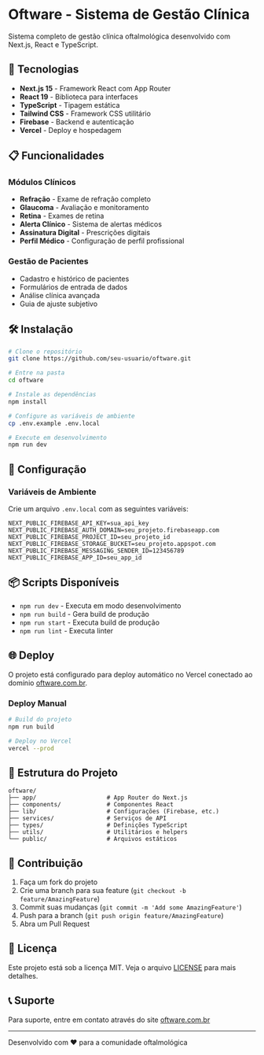 # Oftware - Sistema de Gestão Clínica

Sistema completo de gestão clínica oftalmológica desenvolvido com Next.js, React e TypeScript.

## 🚀 Tecnologias

- **Next.js 15** - Framework React com App Router
- **React 19** - Biblioteca para interfaces
- **TypeScript** - Tipagem estática
- **Tailwind CSS** - Framework CSS utilitário
- **Firebase** - Backend e autenticação
- **Vercel** - Deploy e hospedagem

## 📋 Funcionalidades

### Módulos Clínicos
- **Refração** - Exame de refração completo
- **Glaucoma** - Avaliação e monitoramento
- **Retina** - Exames de retina
- **Alerta Clínico** - Sistema de alertas médicos
- **Assinatura Digital** - Prescrições digitais
- **Perfil Médico** - Configuração de perfil profissional

### Gestão de Pacientes
- Cadastro e histórico de pacientes
- Formulários de entrada de dados
- Análise clínica avançada
- Guia de ajuste subjetivo

## 🛠️ Instalação

```bash
# Clone o repositório
git clone https://github.com/seu-usuario/oftware.git

# Entre na pasta
cd oftware

# Instale as dependências
npm install

# Configure as variáveis de ambiente
cp .env.example .env.local

# Execute em desenvolvimento
npm run dev
```

## 🔧 Configuração

### Variáveis de Ambiente

Crie um arquivo `.env.local` com as seguintes variáveis:

```env
NEXT_PUBLIC_FIREBASE_API_KEY=sua_api_key
NEXT_PUBLIC_FIREBASE_AUTH_DOMAIN=seu_projeto.firebaseapp.com
NEXT_PUBLIC_FIREBASE_PROJECT_ID=seu_projeto_id
NEXT_PUBLIC_FIREBASE_STORAGE_BUCKET=seu_projeto.appspot.com
NEXT_PUBLIC_FIREBASE_MESSAGING_SENDER_ID=123456789
NEXT_PUBLIC_FIREBASE_APP_ID=seu_app_id
```

## 📦 Scripts Disponíveis

- `npm run dev` - Executa em modo desenvolvimento
- `npm run build` - Gera build de produção
- `npm run start` - Executa build de produção
- `npm run lint` - Executa linter

## 🌐 Deploy

O projeto está configurado para deploy automático no Vercel conectado ao domínio [oftware.com.br](https://oftware.com.br).

### Deploy Manual

```bash
# Build do projeto
npm run build

# Deploy no Vercel
vercel --prod
```

## 📁 Estrutura do Projeto

```
oftware/
├── app/                    # App Router do Next.js
├── components/             # Componentes React
├── lib/                    # Configurações (Firebase, etc.)
├── services/               # Serviços de API
├── types/                  # Definições TypeScript
├── utils/                  # Utilitários e helpers
└── public/                 # Arquivos estáticos
```

## 🤝 Contribuição

1. Faça um fork do projeto
2. Crie uma branch para sua feature (`git checkout -b feature/AmazingFeature`)
3. Commit suas mudanças (`git commit -m 'Add some AmazingFeature'`)
4. Push para a branch (`git push origin feature/AmazingFeature`)
5. Abra um Pull Request

## 📄 Licença

Este projeto está sob a licença MIT. Veja o arquivo [LICENSE](LICENSE) para mais detalhes.

## 📞 Suporte

Para suporte, entre em contato através do site [oftware.com.br](https://oftware.com.br)

---

Desenvolvido com ❤️ para a comunidade oftalmológica 
